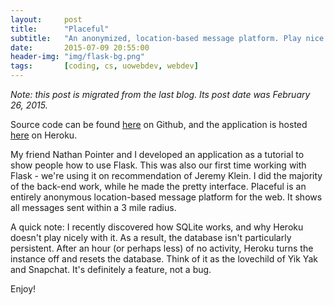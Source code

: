 ```yaml
---
layout:     post
title:      "Placeful"
subtitle:   "An anonymized, location-based message platform. Play nice."
date:       2015-07-09 20:55:00
header-img: "img/flask-bg.png"
tags:       [coding, cs, uowebdev, webdev]
---
```


_Note: this post is migrated from the last blog. Its post date was February 26, 2015._

Source code can be found <a href="https://github.com/uowebdev/placeful" target="_blank">here</a> on Github, and the application is hosted <a href="https://placeful.herokuapp.com" target="_blank">here</a> on Heroku.

My friend Nathan Pointer and I developed an application as a tutorial to show people how to use Flask. This was also our first time working with Flask - we're using it on recommendation of Jeremy Klein. I did the majority of the back-end work, while he made the pretty interface. Placeful is an entirely anonymous location-based message platform for the web. It shows all messages sent within a 3 mile radius.

A quick note: I recently discovered how SQLite works, and why Heroku doesn't play nicely with it. As a result, the database isn't particularly persistent. After an hour (or perhaps less) of no activity, Heroku turns the instance off and resets the database. Think of it as the lovechild of Yik Yak and Snapchat. It's definitely a feature, not a bug.

Enjoy!